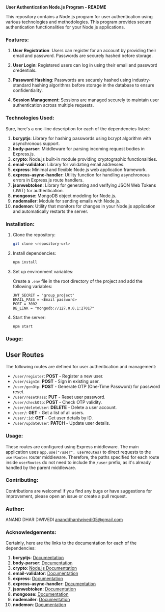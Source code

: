 **User Authentication Node.js Program - README**

This repository contains a Node.js program for user authentication using various technologies and methodologies. This program provides secure authentication functionalities for your Node.js applications.

### Features:

1. **User Registration**: Users can register for an account by providing their email and password. Passwords are securely hashed before storage.

2. **User Login**: Registered users can log in using their email and password credentials.

3. **Password Hashing**: Passwords are securely hashed using industry-standard hashing algorithms before storage in the database to ensure confidentiality.

4. **Session Management**: Sessions are managed securely to maintain user authentication across multiple requests.

### Technologies Used:

Sure, here's a one-line description for each of the dependencies listed:

1. **bcryptjs**: Library for hashing passwords using bcrypt algorithm with asynchronous support.
2. **body-parser**: Middleware for parsing incoming request bodies in Express.js.
3. **crypto**: Node.js built-in module providing cryptographic functionalities.
4. **email-validator**: Library for validating email addresses.
5. **express**: Minimal and flexible Node.js web application framework.
6. **express-async-handler**: Utility function for handling asynchronous errors in Express.js route handlers.
7. **jsonwebtoken**: Library for generating and verifying JSON Web Tokens (JWT) for authentication.
8. **mongoose**: MongoDB object modeling for Node.js.
9. **nodemailer**: Module for sending emails with Node.js.
10. **nodemon**: Utility that monitors for changes in your Node.js application and automatically restarts the server.

### Installation:

1. Clone the repository:

   ```bash
   git clone <repository-url>
   ```

2. Install dependencies:

   ```bash
   npm install
   ```

3. Set up environment variables:
   
   Create a `.env` file in the root directory of the project and add the following variables:

   ```plaintext
   JWT_SECRET = "group_project"
   EMAIL_PASS = <Email password>
   PORT = 3002
   DB_LINK = "mongodb://127.0.0.1:27017"
   ```

4. Start the server:

   ```bash
   npm start
   ```

### Usage:

## User Routes

The following routes are defined for user authentication and management:

- `/user/register`: **POST** - Register a new user.
- `/user/signIn`: **POST** - Sign in existing user.
- `/user/genOtp`: **POST** - Generate OTP (One-Time Password) for password reset.
- `/user/resetPass`: **PUT** - Reset user password.
- `/user/checkOtp`: **POST** - Check OTP validity.
- `/user/deleteUser`: **DELETE** - Delete a user account.
- `/user/`: **GET** - Get a list of all users.
- `/user/:id`: **GET** - Get user details by ID.
- `/user/updateUser`: **PATCH** - Update user details.

### Usage:

These routes are configured using Express middleware. The main application uses `app.use("/user", userRoutes)` to direct requests to the `userRoutes` router middleware. Therefore, the paths specified for each route inside `userRoutes` do not need to include the `/user` prefix, as it's already handled by the parent middleware.

### Contributing:

Contributions are welcome! If you find any bugs or have suggestions for improvement, please open an issue or create a pull request.

### Author:

ANAND DHAR DWIVEDI
ananddhardwivedi05@gmail.com

### Acknowledgements:

Certainly, here are the links to the documentation for each of the dependencies:

1. **bcryptjs**: [Documentation](https://www.npmjs.com/package/bcryptjs)
2. **body-parser**: [Documentation](https://www.npmjs.com/package/body-parser)
3. **crypto**: [Node.js Documentation](https://nodejs.org/api/crypto.html)
4. **email-validator**: [Documentation](https://www.npmjs.com/package/email-validator)
5. **express**: [Documentation](https://expressjs.com/en/4x/api.html)
6. **express-async-handler**: [Documentation](https://www.npmjs.com/package/express-async-handler)
7. **jsonwebtoken**: [Documentation](https://www.npmjs.com/package/jsonwebtoken)
8. **mongoose**: [Documentation](https://mongoosejs.com/docs/index.html)
9. **nodemailer**: [Documentation](https://nodemailer.com/about/)
10. **nodemon**: [Documentation](https://nodemon.io/)
